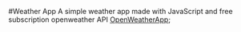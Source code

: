 #Weather App
A simple weather app made with JavaScript and free subscription openweather API
[OpenWeatherApp](https://openweathermap.org);